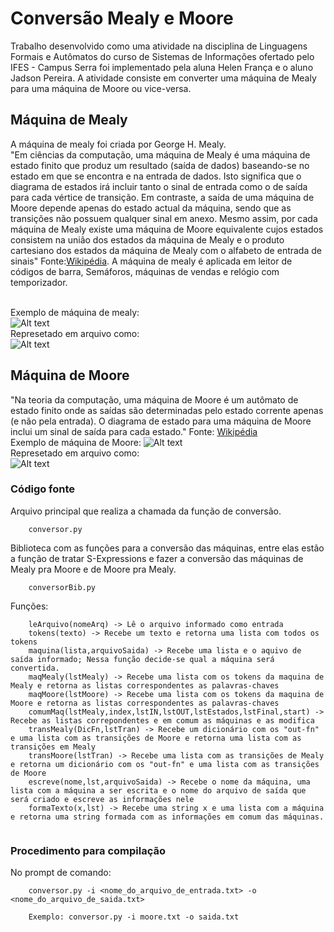 # Conversão Mealy e Moore
Trabalho desenvolvido como uma atividade na disciplina de Linguagens Formais e Autômatos do curso de Sistemas de Informações ofertado pelo IFES - Campus Serra foi implementado pela aluna Helen França e o aluno Jadson Pereira. A atividade consiste em converter uma máquina de Mealy para uma máquina de Moore ou vice-versa.

## Máquina de Mealy
A máquina de mealy foi criada por George H. Mealy. <br>
"Em ciências da computação, uma máquina de Mealy é uma máquina de estado finito que produz um resultado (saída de dados) baseando-se no estado em que se encontra e na entrada de dados. Isto significa que o diagrama de estados irá incluir tanto o sinal de entrada como o de saída para cada vértice de transição. Em contraste, a saída de uma máquina de Moore depende apenas do estado actual da máquina, sendo que as transições não possuem qualquer sinal em anexo. Mesmo assim, por cada máquina de Mealy existe uma máquina de Moore equivalente cujos estados consistem na união dos estados da máquina de Mealy e o produto cartesiano dos estados da máquina de Mealy com o alfabeto de entrada de sinais" Fonte:[Wikipédia](https://pt.wikipedia.org/wiki/M%C3%A1quina_de_Mealy). A máquina de mealy é aplicada em leitor de códigos de barra, Semáforos, máquinas de vendas e relógio com temporizador.<br>

<br>Exemplo de máquina de mealy: <br>
![Alt text](https://github.com/jadsonpp/lfa/blob/master/prints/maqMealy.png)
<br>Represetado em arquivo como: <br> 
![Alt text](https://github.com/jadsonpp/lfa/blob/master/prints/ExMealy.png)

## Máquina de Moore
"Na teoria da computação, uma máquina de Moore é um autômato de estado finito onde as saídas são determinadas pelo estado corrente apenas (e não pela entrada). O diagrama de estado para uma máquina de Moore inclui um sinal de saída para cada estado." Fonte: [Wikipédia](https://pt.wikipedia.org/wiki/M%C3%A1quina_de_Moore)<br>
Exemplo de máquina de Moore:
![Alt text](https://github.com/jadsonpp/lfa/blob/master/prints/maqMoore.png)
<br>Represetado em arquivo como: <br>
![Alt text](https://github.com/jadsonpp/lfa/blob/master/prints/exMoore.png)

### Código fonte

 Arquivo principal que realiza a chamada da função de conversão.

```
    conversor.py
```

Biblioteca com as funções para a conversão das máquinas, entre elas estão a função de tratar S-Expressions e fazer a conversão das máquinas de Mealy pra Moore e de Moore pra Mealy.

``` 
    conversorBib.py
```

Funções:
```
    leArquivo(nomeArq) -> Lê o arquivo informado como entrada
    tokens(texto) -> Recebe um texto e retorna uma lista com todos os tokens
    maquina(lista,arquivoSaida) -> Recebe uma lista e o aquivo de saída informado; Nessa função decide-se qual a máquina será convertida.
    maqMealy(lstMealy) -> Recebe uma lista com os tokens da maquina de Mealy e retorna as listas correspondentes as palavras-chaves
    maqMoore(lstMoore) -> Recebe uma lista com os tokens da maquina de Moore e retorna as listas correspondentes as palavras-chaves
    comumMaq(lstMealy,index,lstIN,lstOUT,lstEstados,lstFinal,start) -> Recebe as listas correpondentes e em comum as máquinas e as modifica
    transMealy(DicFn,lstTran) -> Recebe um dicionário com os "out-fn" e uma lista com as transições de Moore e retorna uma lista com as transições em Mealy
    transMoore(lstTran) -> Recebe uma lista com as transições de Mealy e retorna um dicionário com os "out-fn" e uma lista com as transições de Moore
    escreve(nome,lst,arquivoSaida) -> Recebe o nome da máquina, uma lista com a máquina a ser escrita e o nome do arquivo de saída que será criado e escreve as informações nele
    formaTexto(x,lst) -> Recebe uma string x e uma lista com a máquina e retorna uma string formada com as informações em comum das máquinas.
    
```
### Procedimento para compilação

No prompt de comando:
```
    conversor.py -i <nome_do_arquivo_de_entrada.txt> -o <nome_do_arquivo_de_saida.txt>
    
    Exemplo: conversor.py -i moore.txt -o saida.txt
    
```

